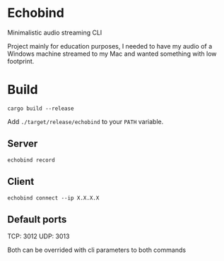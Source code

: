 # Echobind

Minimalistic audio streaming CLI

Project mainly for education purposes, I needed to have my audio of a Windows machine streamed to my Mac and wanted something with low footprint.

# Build

```
cargo build --release
```

Add `./target/release/echobind` to your `PATH` variable.


## Server

```
echobind record
```


## Client

```
echobind connect --ip X.X.X.X
```

## Default ports

TCP: 3012
UDP: 3013

Both can be overrided with cli parameters to both commands
